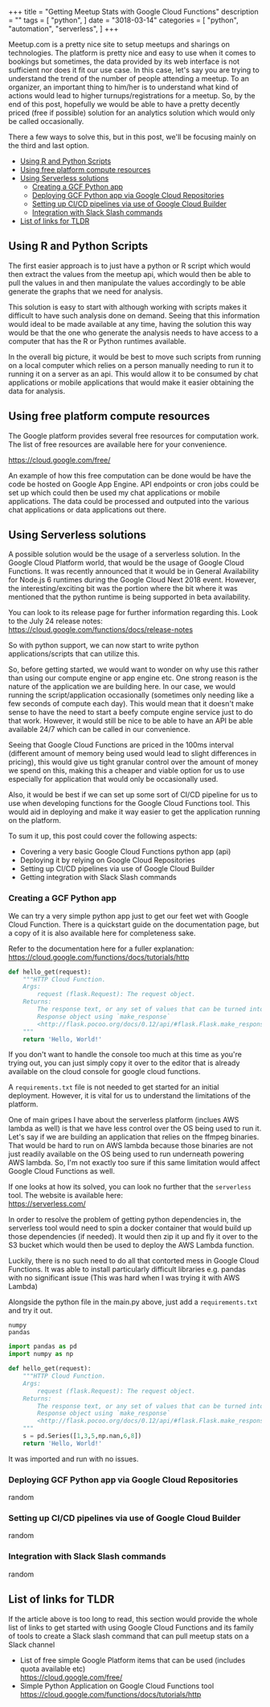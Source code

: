 +++
title = "Getting Meetup Stats with Google Cloud Functions"
description = ""
tags = [
    "python",
]
date = "3018-03-14"
categories = [
    "python",
    "automation",
    "serverless",
]
+++

Meetup.com is a pretty nice site to setup meetups and sharings on technologies. The platform is pretty nice and easy to use when it comes to bookings but sometimes, the data provided by its web interface is not sufficient nor does it fit our use case. In this case, let's say you are trying to understand the trend of the number of people attending a meetup. To an organizer, an important thing to him/her is to understand what kind of actions would lead to higher turnups/registrations for a meetup. So, by the end of this post, hopefully we would be able to have a pretty decently priced (free if possible) solution for an analytics solution which would only be called occasionally.

There a few ways to solve this, but in this post, we'll be focusing mainly on the third and last option.

- [Using R and Python Scripts](#using-r-and-python-scripts)
- [Using free platform compute resources](#using-free-platform-compute-resources)
- [Using Serverless solutions](#using-serverless-solutions)
    - [Creating a GCF Python app](#creating-a-gcf-python-app)
    - [Deploying GCF Python app via Google Cloud Repositories](#deploying-gcf-python-app-via-google-cloud-repositories)
    - [Setting up CI/CD pipelines via use of Google Cloud Builder](#setting-up-cicd-pipelines-via-use-of-google-cloud-builder)
    - [Integration with Slack Slash commands](#integration-with-slack-slash-commands)
- [List of links for TLDR](#list-of-links-for-tldr)

## Using R and Python Scripts

The first easier approach is to just have a python or R script which would then extract the values from the meetup api, which would then be able to pull the values in and then manipulate the values accordingly to be able generate the graphs that we need for analysis.

This solution is easy to start with although working with scripts makes it difficult to have such analysis done on demand. Seeing that this information would ideal to be made available at any time, having the solution this way would be that the one who generate the analysis needs to have access to a computer that has the R or Python runtimes available.

In the overall big picture, it would be best to move such scripts from running on a local computer which relies on a person manually needing to run it to running it on a server as an api. This would allow it to be consumed by chat applications or mobile applications that would make it easier obtaining the data for analysis.

## Using free platform compute resources

The Google platform provides several free resources for computation work. The list of free resources are available here for your convenience.

https://cloud.google.com/free/

An example of how this free computation can be done would be have the code be hosted on Google App Engine. API endpoints or cron jobs could be set up which could then be used my chat applications or mobile applications. The data could be processed and outputed into the various chat applications or data applications out there.

## Using Serverless solutions

A possible solution would be the usage of a serverless solution. In the Google Cloud Platform world, that would be the usage of Google Cloud Functions. It was recently announced that it would be in General Availability for Node.js 6 runtimes during the Google Cloud Next 2018 event. However, the interesting/exciting bit was the portion where the bit where it was mentioned that the python runtime is being supported in beta availability.

You can look to its release page for further information regarding this. Look to the July 24 release notes:  
https://cloud.google.com/functions/docs/release-notes

So with python support, we can now start to write python applications/scripts that can utilize this.

So, before getting started, we would want to wonder on why use this rather than using our compute engine or app engine etc. One strong reason is the nature of the application we are building here. In our case, we would running the script/application occasionally (sometimes only needing like a few seconds of compute each day). This would mean that it doesn't make sense to have the need to start a beefy compute engine service just to do that work. However, it would still be nice to be able to have an API be able available 24/7 which can be called in our convenience.

Seeing that Google Cloud Functions are priced in the 100ms interval (different amount of memory being used would lead to slight differences in pricing), this would give us tight granular control over the amount of money we spend on this, making this a cheaper and viable option for us to use especially for application that would only be occasionally used.

Also, it would be best if we can set up some sort of CI/CD pipeline for us to use when developing functions for the Google Cloud Functions tool. This would aid in deploying and make it way easier to get the application running on the platform.

To sum it up, this post could cover the following aspects:

- Covering a very basic Google Cloud Functions python app (api)
- Deploying it by relying on Google Cloud Repositories
- Setting up CI/CD pipelines via use of Google Cloud Builder
- Getting integration with Slack Slash commands

### Creating a GCF Python app

We can try a very simple python app just to get our feet wet with Google Cloud Function. There is a quickstart guide on the documentation page, but a copy of it is also available here for completeness sake.

Refer to the documentation here for a fuller explanation:  
https://cloud.google.com/functions/docs/tutorials/http

```python
def hello_get(request):
    """HTTP Cloud Function.
    Args:
        request (flask.Request): The request object.
    Returns:
        The response text, or any set of values that can be turned into a
        Response object using `make_response`
        <http://flask.pocoo.org/docs/0.12/api/#flask.Flask.make_response>.
    """
    return 'Hello, World!'
```

If you don't want to handle the console too much at this time as you're trying out, you can just simply copy it over to the editor that is already available on the cloud console for google cloud functions.

A `requirements.txt` file is not needed to get started for an initial deployment. However, it is vital for us to understand the limitations of the platform.

One of main gripes I have about the serverless platform (inclues AWS lambda as well) is that we have less control over the OS being used to run it. Let's say if we are building an application that relies on the ffmpeg binaries. That would be hard to run on AWS lambda because those binaries are not just readily available on the OS being used to run underneath powering AWS lambda. So, I'm not exactly too sure if this same limitation would affect Google Cloud Functions as well.

If one looks at how its solved, you can look no further that the `serverless` tool. The website is available here:  
https://serverless.com/

In order to resolve the problem of getting python dependencies in, the serverless tool would need to spin a docker container that would build up those dependencies (if needed). It would then zip it up and fly it over to the S3 bucket which would then be used to deploy the AWS Lambda function.

Luckily, there is no such need to do all that contorted mess in Google Cloud Functions. It was able to install particularly difficult libraries e.g. pandas with no significant issue (This was hard when I was trying it with AWS Lambda)

Alongside the python file in the main.py above, just add a `requirements.txt` and try it out.

```text
numpy
pandas
```

```python
import pandas as pd
import numpy as np

def hello_get(request):
    """HTTP Cloud Function.
    Args:
        request (flask.Request): The request object.
    Returns:
        The response text, or any set of values that can be turned into a
        Response object using `make_response`
        <http://flask.pocoo.org/docs/0.12/api/#flask.Flask.make_response>.
    """
    s = pd.Series([1,3,5,np.nan,6,8])
    return 'Hello, World!'
```

It was imported and run with no issues.

### Deploying GCF Python app via Google Cloud Repositories

random

### Setting up CI/CD pipelines via use of Google Cloud Builder

random

### Integration with Slack Slash commands

random

## List of links for TLDR

If the article above is too long to read, this section would provide the whole list of links to get started with using Google Cloud Functions and its family of tools to create a Slack slash command that can pull meetup stats on a Slack channel

- List of free simple Google Platform items that can be used (includes quota available etc)  
  https://cloud.google.com/free/
- Simple Python Application on Google Cloud Functions tool  
  https://cloud.google.com/functions/docs/tutorials/http

